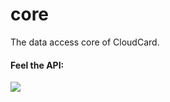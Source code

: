 # core
The data access core of CloudCard.

#### Feel the API: 
[![](https://run.pstmn.io/button.svg)](https://app.getpostman.com/run-collection/1ff9423d6c7487575746)
